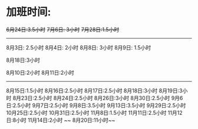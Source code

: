 # 加班时间:

~~6月24日:3.5小时~~
~~7月6日: 3小时~~
~~7月28日:1.5小时~~

---



8月3日: 2.5小时
8月4日: 2小时
8月8日: 3小时
8月9日: 1.5小时

8月18日:3小时

8月10日:2小时
8月11日:2小时

---

8月15日:1.5小时
8月16日:2.5小时
8月17日:2.5小时
8月18日:3小时
8月19日:3小时
8月23日:2.5小时
8月24日:2.5小时
8月26日:3小时
8月30日:2.5小时
9月6日:2.5小时
9月7日:2.5小时
9月8日:3.5小时
9月13日:3.5小时
9月29日:2.5小时
10月25日:2.5小时
10月31日:2.5小时
11月8日:1.5小时
11月11日:2.5小时
11月12日:8小时
11月14日:2小时
~~     8月20日:11小时~~
